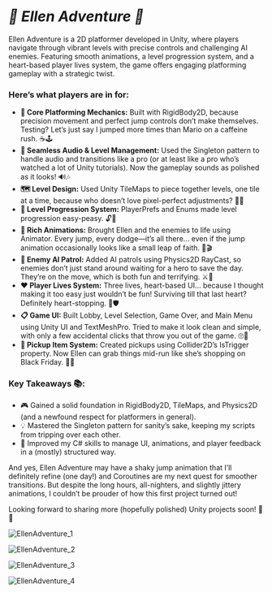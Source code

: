 # ***🚀 Ellen Adventure 🚀***

Ellen Adventure is a 2D platformer developed in Unity, where players navigate through vibrant levels with precise controls and challenging AI enemies. Featuring smooth animations, a level progression system, and a heart-based player lives system, the game offers engaging platforming gameplay with a strategic twist.

### **Here’s what players are in for:**

- **🏃 Core Platforming Mechanics:** Built with RigidBody2D, because precision movement and perfect jump controls don’t make themselves. Testing? Let’s just say I jumped more times than Mario on a caffeine rush. ☕🕹️
- **🎵 Seamless Audio & Level Management:** Used the Singleton pattern to handle audio and transitions like a pro (or at least like a pro who’s watched a lot of Unity tutorials). Now the gameplay sounds as polished as it looks! 🔊🎶
- **🗺️ Level Design:** Used Unity TileMaps to piece together levels, one tile at a time, because who doesn’t love pixel-perfect adjustments? 🎨👾
- **🌟 Level Progression System:** PlayerPrefs and Enums made level progression easy-peasy. 🔓🚀
- **🎨 Rich Animations:** Brought Ellen and the enemies to life using Animator. Every jump, every dodge—it’s all there… even if the jump animation occasionally looks like a small leap of faith. 🤸🎬
- **🤖 Enemy AI Patrol:** Added AI patrols using Physics2D RayCast, so enemies don’t just stand around waiting for a hero to save the day. They’re on the move, which is both fun and terrifying. ⚔️🤖
- **❤️ Player Lives System:** Three lives, heart-based UI… because I thought making it too easy just wouldn’t be fun! Surviving till that last heart? Definitely heart-stopping. 💖🛡️
- **📋 Game UI:** Built Lobby, Level Selection, Game Over, and Main Menu using Unity UI and TextMeshPro. Tried to make it look clean and simple, with only a few accidental clicks that throw you out of the game. 🙄📱
- **🧲 Pickup Item System:** Created pickups using Collider2D’s IsTrigger property. Now Ellen can grab things mid-run like she’s shopping on Black Friday. 🎉✨

### **Key Takeaways 📚:**
- 🎮 Gained a solid foundation in RigidBody2D, TileMaps, and Physics2D (and a newfound respect for platformers in general). 
- 💡 Mastered the Singleton pattern for sanity’s sake, keeping my scripts from tripping over each other. 
- 🧩 Improved my C# skills to manage UI, animations, and player feedback in a (mostly) structured way.

And yes, Ellen Adventure may have a shaky jump animation that I’ll definitely refine (one day!) and Coroutines are my next quest for smoother transitions. But despite the long hours, all-nighters, and slightly jittery animations, I couldn’t be prouder of how this first project turned out!

Looking forward to sharing more (hopefully polished) Unity projects soon! 🌟👾

![EllenAdventure_1](https://github.com/user-attachments/assets/7c83d545-918e-4792-9fca-5e1b3f74762d)

![EllenAdventure_2](https://github.com/user-attachments/assets/ada23f77-f173-46a3-9ee1-156467aa452d)

![EllenAdventure_3](https://github.com/user-attachments/assets/08a8defe-c0ef-4f75-a43f-44af954a98bf)

![EllenAdventure_4](https://github.com/user-attachments/assets/40583314-e6f5-4b66-9689-050f882ef1f5)
